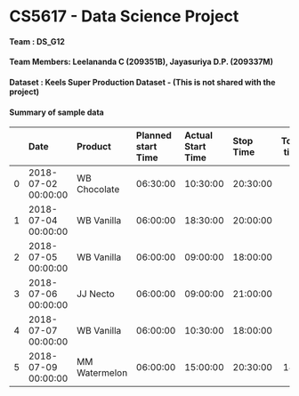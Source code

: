 # CS5617 - Data Science Project 

#### Team : DS_G12

#### Team Members: Leelananda C (209351B), Jayasuriya D.P. (209337M)

#### Dataset : Keels Super Production Dataset - (This is not shared with the project)

#### Summary of sample data
|     | Date                | Product              | Planned start Time   | Actual Start Time   | Stop Time           |   Total time |   Startup Delay |   BreakDowns |   Eff Prod time |   Operating Speed |   Produced Qty |   Rejects Qty |   Mix Usage |   Mix Wastage |   Mix yield |       AR |        PR |       QR |       OEE |   Mix Per Stick |   Efficiency |   Planned Qty |
|----:|:--------------------|:---------------------|:---------------------|:--------------------|:--------------------|-------------:|----------------:|-------------:|----------------:|------------------:|---------------:|--------------:|------------:|--------------:|------------:|---------:|----------:|---------:|----------:|----------------:|-------------:|--------------:|
|   0 | 2018-07-02 00:00:00 | WB Chocolate         | 06:30:00             | 10:30:00            | 20:30:00            |     14       |       4         |    5.15      |        4.85     |             28880 |         182640 |    26426.7    |     7840    |      991      |    0.873597 | 0.346429 | 1.49675   | 0.873597 | 0.452976  |       0.0375    |    0.499675  |         nan   |
|   1 | 2018-07-04 00:00:00 | WB Vanilla           | 06:00:00             | 18:30:00            | 20:00:00            |     14       |      12.5       |    0         |        1.5      |             28880 |          29850 |     1083.33   |     1160    |       40.625  |    0.964978 | 0.107143 | 0.716049  | 0.964978 | 0.0740327 |       0.0375    |    0.0987103 |         nan   |
|   2 | 2018-07-05 00:00:00 | WB Vanilla           | 06:00:00             | 09:00:00            | 18:00:00            |     12       |       3         |    3.9       |        5.1      |             28880 |         187410 |    21656.7    |     7840    |      812.125  |    0.896413 | 0.425    | 1.42338   | 0.896413 | 0.542274  |       0.0375    |    0.595438  |         nan   |
|   3 | 2018-07-06 00:00:00 | JJ Necto             | 06:00:00             | 09:00:00            | 21:00:00            |     15       |       3         |    5.18      |        6.82     |             28880 |         226440 |    40226.7    |    16000    |     2413.6    |    0.84915  | 0.454667 | 1.35766   | 0.84915  | 0.524167  |       0.06      |    0.562595  |         nan   |
|   4 | 2018-07-07 00:00:00 | WB Vanilla           | 06:00:00             | 10:30:00            | 18:00:00            |     12       |       4.5       |    5.1       |        2.4      |             28880 |         173100 |    13566.7    |     7000    |      508.75   |    0.927321 | 0.2      | 2.70062   | 0.927321 | 0.500868  |       0.0375    |    0.605216  |         nan   |
|   5 | 2018-07-09 00:00:00 | MM Watermelon        | 06:00:00             | 15:00:00            | 20:30:00            |     14.5     |       9         |    0         |        5.5      |             28880 |          95050 |     4310      |     4968    |      215.5    |    0.956622 | 0.37931  | 0.627273  | 0.956622 | 0.22761   |       0.05      |    0.248302  |         nan   |

